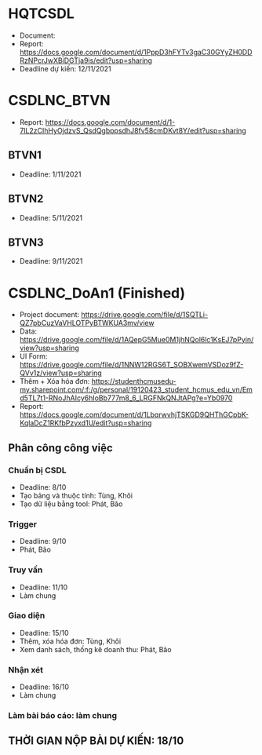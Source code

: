 # HQTCSDL
- Document: 
- Report: https://docs.google.com/document/d/1PppD3hFYTv3gaC30GYyZH0DDRzNPcrJwXBiDGTja9is/edit?usp=sharing
- Deadline dự kiến: 12/11/2021
# CSDLNC_BTVN
- Report: https://docs.google.com/document/d/1-7lL2zCIhHyOjdzvS_QsdQgbppsdhJ8fv58cmDKvt8Y/edit?usp=sharing
## BTVN1
- Deadline: 1/11/2021
## BTVN2
- Deadline: 5/11/2021
## BTVN3
- Deadline: 9/11/2021
# CSDLNC_DoAn1 (Finished)
- Project document:
   https://drive.google.com/file/d/1SQTLi-QZ7pbCuzVaVHLOTPyBTWKUA3mv/view
- Data:
   https://drive.google.com/file/d/1AQepG5Mue0M1jhNQol6lc1KsEJ7pPyin/view?usp=sharing
- UI Form:
   https://drive.google.com/file/d/1NNW12RGS6T_SOBXwemVSDoz9fZ-QVv1z/view?usp=sharing
- Thêm + Xóa hóa đơn:
   https://studenthcmusedu-my.sharepoint.com/:f:/g/personal/19120423_student_hcmus_edu_vn/Emd5TL7t1-RNoJhAIcy6hIoBb777m8_6_LRGFNkQNJtAPg?e=Yb0970
- Report:
   https://docs.google.com/document/d/1LbqrwvhjTSKGD9QHThGCpbK-KqlaDcZ1RKfbPzyxd1U/edit?usp=sharing
   
## Phân công công việc
### Chuẩn bị CSDL 
  - Deadline: 8/10
  - Tạo bảng và thuộc tính: Tùng, Khôi
  - Tạo dữ liệu bằng tool: Phát, Bão
### Trigger
  - Deadline: 9/10
  - Phát, Bão
### Truy vấn
  - Deadline: 11/10
  - Làm chung
### Giao diện
  - Deadline: 15/10
  - Thêm, xóa hóa đơn: Tùng, Khôi
  - Xem danh sách, thống kê doanh thu: Phát, Bão
### Nhận xét
  - Deadline: 16/10
  - Làm chung
### Làm bài báo cáo: làm chung

## THỜI GIAN NỘP BÀI DỰ KIẾN: 18/10
